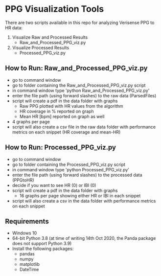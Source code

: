 # PPG Visualization Tools

There are two scripts available in this repo for analyzing Verisense PPG to HR data:
1. Visualize Raw and Processed Results
    - Raw_and_Processed_PPG_viz.py  
2. Visualize Processed Results
    - Processed_PPG_viz.py

## How to Run: Raw_and_Processed_PPG_viz.py
- go to command window
- go to folder containing the Raw_and_Processed_PPG_viz.py script
- in command window type 'python Raw_and_Processed_PPG_viz.py'
- enter the file path (using forward slashes) to the raw data (ParsedFiles)
- script will create a pdf in the data folder with graphs
  - Raw PPG plotted with HR values from the algorithm
  - HR coverage in % reported on graph
  - Mean HR [bpm] reported on graph as well
- 4 graphs per page
- script will also create a csv file in the raw data folder with performance metrics on each snippet (HR coverage and mean-HR)


## How to Run: Processed_PPG_viz.py
- go to command window
- go to folder containing the Processed_PPG_viz.py script
- in command window type 'python Processed_PPG_viz.py'
- enter the file path (using forward slashes) to the processed data (PPGtoHR)
- decide if you want to see HR (0) or IBI (0)
- script will create a pdf in the data folder with graphs
  - 16 graphs per page showing either HR or IBI in each snippet
- script will also create a csv in the data folder with performance metrics on each snippet



## Requirements
- Windows 10
- 64-bit Python 3.8 (at time of writing 14th Oct 2020, the Panda package does not support Python 3.9)
- Install the following packages:
  - pandas
  - numpy
  - matplotlib
  - DateTime
